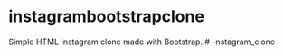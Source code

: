 # instagrambootstrapclone
Simple HTML Instagram clone made with Bootstrap.
#   - n s t a g r a m _ c l o n e  
 